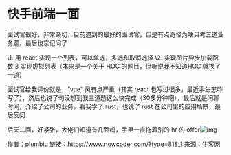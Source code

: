 # 快手前端一面

面试官很好，非常亲切，目前遇到的最好的面试官，但是有点奇怪为啥只考三道业务题，最后也忘记问了

\1. 用 react 实现一个列表，可以单选，多选和取消选择
\2. 实现图片异步加载函数
3 实现虚拟列表（本来是一个关于 HOC 的题目，但听说我不知道HOC 就换了一道）

面试官给我评价就是，“vue” 风有点严重（其实 react 也写过很多，最近手生忘咋写了），然后也说了句没想到我三道题这么快完成（30多分钟吧），最后就是闲聊时间，介绍了公司的业务，看我学了 rust，也说了 rust 在公司里的应用场景，最后反问

后天二面，好紧张，大佬们知道有几面吗，手里一直拖着别的 hr 的 offer![img](D:/%E6%96%87%E4%BB%B6/typora%E5%9B%BE%E7%89%87/8B36D115CE5468E380708713273FEF43.png)



作者：plumbiu
链接：https://www.nowcoder.com/?type=818_1
来源：牛客网